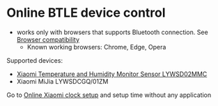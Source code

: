 # Online BTLE device control
* works only with browsers that supports Bluetooth connection. See [Browser compatibility](https://developer.mozilla.org/en-US/docs/Web/API/Bluetooth/requestDevice#browser_compatibility)
  * Known working browsers: Chrome, Edge, Opera
 
Supported devices:
* [Xiaomi Temperature and Humidity Monitor Sensor LYWSD02MMC](https://www.mi.com/global/product/xiaomi-temperature-and-humidity-monitor-clock/)
* Xiaomi MiJia LYWSDCGQ/01ZM

Go to [Online Xiaomi clock setup](https://jhkst.github.io/mijia-clock/) and setup time without any application
